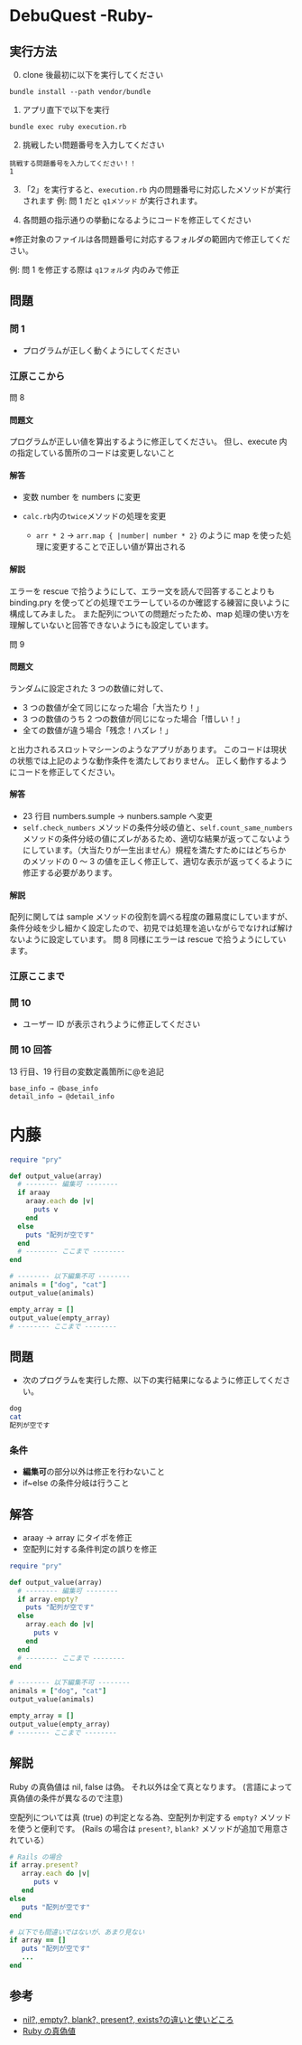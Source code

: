 # DebuQuest -Ruby-

## 実行方法

0. clone 後最初に以下を実行してください

```
bundle install --path vendor/bundle
```

1. アプリ直下で以下を実行

```
bundle exec ruby execution.rb
```

2. 挑戦したい問題番号を入力してください

```
挑戦する問題番号を入力してください！！
1
```

3. 「2」を実行すると、`execution.rb` 内の問題番号に対応したメソッドが実行されます
   例: 問 1 だと `q1メソッド` が実行されます。

4. 各問題の指示通りの挙動になるようにコードを修正してください

※修正対象のファイルは各問題番号に対応するフォルダの範囲内で修正してください。

例: 問 1 を修正する際は `q1フォルダ` 内のみで修正

## 問題

### 問 1

- プログラムが正しく動くようにしてください

### 江原ここから

問 8

#### 問題文

プログラムが正しい値を算出するように修正してください。
但し、execute 内の指定している箇所のコードは変更しないこと

#### 解答

- 変数 number を numbers に変更

- `calc.rb`内の`twice`メソッドの処理を変更
  - `arr * 2` -> `arr.map { |number| number * 2}` のように map を使った処理に変更することで正しい値が算出される

#### 解説

エラーを rescue で拾うようにして、エラー文を読んで回答することよりも binding.pry を使ってどの処理でエラーしているのか確認する練習に良いように構成してみました。
また配列についての問題だったため、map 処理の使い方を理解していないと回答できないようにも設定しています。

問 9

#### 問題文

ランダムに設定された 3 つの数値に対して、

- 3 つの数値が全て同じになった場合「大当たり！」
- 3 つの数値のうち 2 つの数値が同じになった場合「惜しい！」
- 全ての数値が違う場合「残念！ハズレ！」

と出力されるスロットマシーンのようなアプリがあります。
このコードは現状の状態では上記のような動作条件を満たしておりません。
正しく動作するようにコードを修正してください。

#### 解答

- 23 行目 numbers.sumple -> nunbers.sample へ変更
- `self.check_numbers` メソッドの条件分岐の値と、`self.count_same_numbers`メソッドの条件分岐の値にズレがあるため、適切な結果が返ってこないようにしています。（大当たりが一生出ません）規程を満たすためにはどちらかのメソッドの 0 〜 3 の値を正しく修正して、適切な表示が返ってくるように修正する必要があります。

#### 解説

配列に関しては sample メソッドの役割を調べる程度の難易度にしていますが、条件分岐を少し細かく設定したので、初見では処理を追いながらでなければ解けないように設定しています。
問 8 同様にエラーは rescue で拾うようにしています。

### 江原ここまで

### 問 10

- ユーザー ID が表示されうように修正してください

### 問 10 回答

13 行目、19 行目の変数定義箇所に@を追記

```
base_info → @base_info
detail_info → @detail_info
```

# 内藤
```rb
require "pry"

def output_value(array)
  # -------- 編集可 --------
  if araay
    araay.each do |v|
      puts v
    end
  else
    puts "配列が空です"
  end
  # -------- ここまで --------
end

# -------- 以下編集不可 --------
animals = ["dog", "cat"]
output_value(animals)

empty_array = []
output_value(empty_array)
# -------- ここまで --------
```

## 問題
- 次のプログラムを実行した際、以下の実行結果になるように修正してください。

```zsh
dog
cat
配列が空です
```
### 条件
- **編集可**の部分以外は修正を行わないこと
- if~else の条件分岐は行うこと

## 解答
- araay → array にタイポを修正
- 空配列に対する条件判定の誤りを修正

```rb
require "pry"

def output_value(array)
  # -------- 編集可 --------
  if array.empty?
    puts "配列が空です"
  else
    array.each do |v|
      puts v
    end
  end
  # -------- ここまで --------
end

# -------- 以下編集不可 --------
animals = ["dog", "cat"]
output_value(animals)

empty_array = []
output_value(empty_array)
# -------- ここまで --------
```
## 解説
Ruby の真偽値は nil, false は偽。
それ以外は全て真となります。
(言語によって真偽値の条件が異なるので注意)

空配列については真 (true) の判定となる為、空配列か判定する `empty?` メソッドを使うと便利です。
(Rails の場合は `present?`, `blank?` メソッドが追加で用意されている）

```rb
# Rails の場合
if array.present?
   array.each do |v|
      puts v
   end
else
   puts "配列が空です"
end

# 以下でも間違いではないが、あまり見ない
if array == []
   puts "配列が空です"
   ...
end
```
## 参考
- [nil?, empty?, blank?, present?, exists?の違いと使いどころ](https://nishinatoshiharu.com/rails-boolean-methods/)
- [Ruby の真偽値](https://scrapbox.io/masuyama13/Ruby_%E3%81%AE%E7%9C%9F%E5%81%BD%E5%80%A4)
